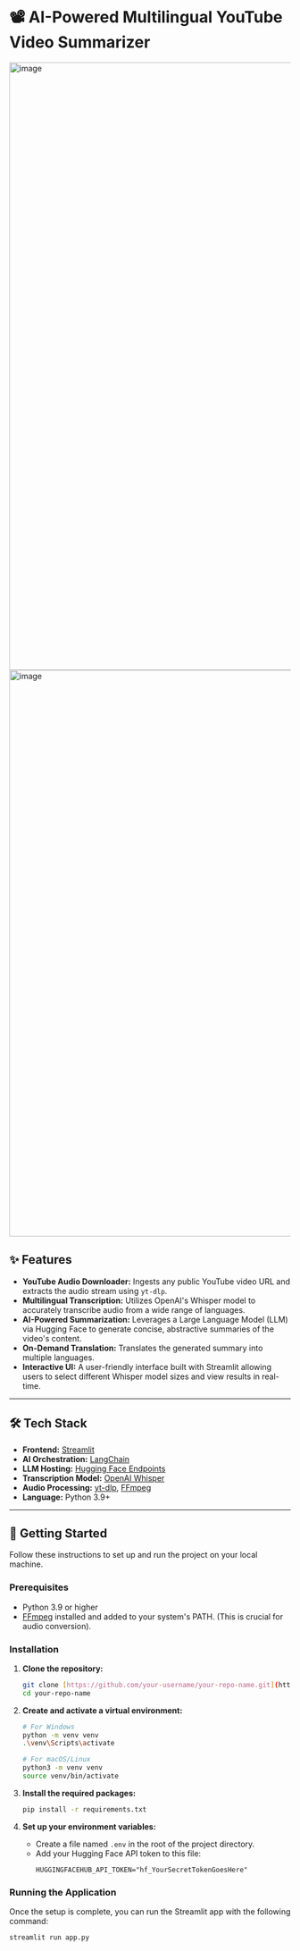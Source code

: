 # 📽️ AI-Powered Multilingual YouTube Video Summarizer
<img width="2222" height="1088" alt="image" src="https://github.com/user-attachments/assets/9d34aa43-1612-423c-b79e-34bc88a5dc99" />
<img width="2216" height="1014" alt="image" src="https://github.com/user-attachments/assets/15727042-0c73-4e17-976d-8743e1fa5291" />


## ✨ Features

- **YouTube Audio Downloader:** Ingests any public YouTube video URL and extracts the audio stream using `yt-dlp`.
- **Multilingual Transcription:** Utilizes OpenAI's Whisper model to accurately transcribe audio from a wide range of languages.
- **AI-Powered Summarization:** Leverages a Large Language Model (LLM) via Hugging Face to generate concise, abstractive summaries of the video's content.
- **On-Demand Translation:** Translates the generated summary into multiple languages.
- **Interactive UI:** A user-friendly interface built with Streamlit allowing users to select different Whisper model sizes and view results in real-time.

---

## 🛠️ Tech Stack

- **Frontend:** [Streamlit](https://streamlit.io/)
- **AI Orchestration:** [LangChain](https://www.langchain.com/)
- **LLM Hosting:** [Hugging Face Endpoints](https://huggingface.co/inference-endpoints)
- **Transcription Model:** [OpenAI Whisper](https://openai.com/research/whisper)
- **Audio Processing:** [yt-dlp](https://github.com/yt-dlp/yt-dlp), [FFmpeg](https://ffmpeg.org/)
- **Language:** Python 3.9+

---

## 🚀 Getting Started

Follow these instructions to set up and run the project on your local machine.

### Prerequisites

- Python 3.9 or higher
- [FFmpeg](https://ffmpeg.org/download.html) installed and added to your system's PATH. (This is crucial for audio conversion).

### Installation

1.  **Clone the repository:**
    ```bash
    git clone [https://github.com/your-username/your-repo-name.git](https://github.com/your-username/your-repo-name.git)
    cd your-repo-name
    ```

2.  **Create and activate a virtual environment:**
    ```bash
    # For Windows
    python -m venv venv
    .\venv\Scripts\activate

    # For macOS/Linux
    python3 -m venv venv
    source venv/bin/activate
    ```

3.  **Install the required packages:**
    ```bash
    pip install -r requirements.txt
    ```

4.  **Set up your environment variables:**
    - Create a file named `.env` in the root of the project directory.
    - Add your Hugging Face API token to this file:
      ```
      HUGGINGFACEHUB_API_TOKEN="hf_YourSecretTokenGoesHere"
      ```

### Running the Application

Once the setup is complete, you can run the Streamlit app with the following command:

```bash
streamlit run app.py
